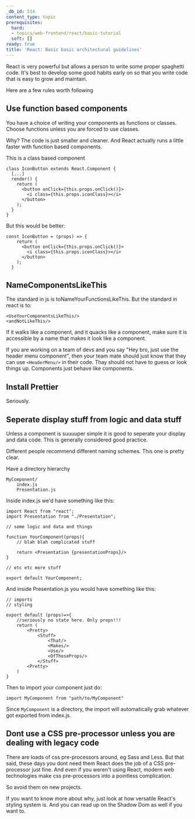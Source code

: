 ```yaml
---
_db_id: 514
content_type: topic
prerequisites:
  hard:
  - topics/web-frontend/react/basic-tutorial
  soft: []
ready: true
title: 'React: Basic basic architectural guidelines'
---
```


React is very powerful but allows a person to write some proper spaghetti code. It's best to develop some good habits early on so that you write code that is easy to grow and maintain.

Here are a few rules worth following

## Use function based components

You have a choice of writing your components as functions or classes. Choose functions unless you are forced to use classes.

Why? The code is just smaller and cleaner. And React actually runs a little faster with function based components.

This is a class based component

```
class IconButton extends React.Component {
  [...]
  render() {
    return (
      <button onClick={this.props.onClick()}>
        <i class={this.props.iconClass}></i>
      </button>
    );
  }
}
```

But this would be better:

```
const IconButton = (props) => {
    return (
      <button onClick={this.props.onClick()}>
        <i class={this.props.iconClass}></i>
      </button>
    );
  }
```

## NameComponentsLikeThis

The standard in js is toNameYourFunctionsLikeThis. But the standard in react is to:

```
<UseYourComponentsLikeThis/>
<andNotLikeThis/>
```

If it walks like a component, and it quacks like a component, make sure it is accessible by a name that makes it look like a component.

If you are working on a team of devs and you say "Hey bro, just use the header menu component", then your team mate should just know that they can use `<HeaderMenu/>` in their code. Thay should not have to guess or look things up. Components just behave like components.

## Install Prettier

Seriously.

## Seperate display stuff from logic and data stuff

Unless a component is suuuuper simple it is good to seperate your display and data code. This is generally considered good practice.

Different people recommend different naming schemes. This one is pretty clear.

Have a directory hierarchy

```
MyComponent/
    index.js
    Presentation.js
```

Inside index.js we'd have something like this:

```
import React from "react";
import Presentation from "./Presentation";

// some logic and data and things

function YourComponent(props){
    // blah blah complicated stuff

    return <Presentation {presentationProps}/>
}

// etc etc more stuff

export default YourComponent;

```

And inside Presentation.js you would have something like this:

```
// imports
// styling

export default (props)=>{
    //seriously no state here. Only props!!!
    return (
        <Pretty>
            <Stuff>
                <That/>
                <Makes/>
                <Use/>
                <OfThoseProps/>
            </Stuff>
        <Pretty>
    )
}
```

Then to import your component just do:

```
import MyComponent from "path/to/MyComponent"
```

Since `MyComponent` is a directory, the import will automatically grab whatever got exported from index.js.

## Dont use a CSS pre-processor unless you are dealing with legacy code

There are loads of css pre-processors around, eg Sass and Less. But that said, these days you dont need them React does the job of a CSS pre-processor just fine. And even if you weren't using React, modern web technologies make css pre-processors into a pointless complication.

So avoid them on new projects.

If you want to know more about why, just look at how versatile React's styling system is. And you can read up on the Shadow Dom as well if you want to.